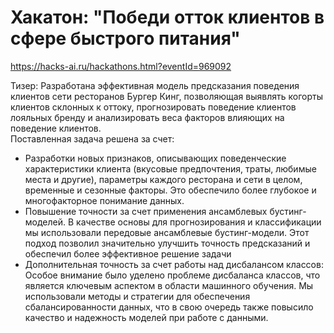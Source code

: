 # Хакатон: "Победи отток клиентов в сфере быстрого питания"
https://hacks-ai.ru/hackathons.html?eventId=969092

Тизер:
Разработана эффективная модель предсказания поведения клиентов сети ресторанов Бургер Кинг, позволяющая выявлять когорты клиентов склонных к оттоку, прогнозировать поведение клиентов лояльных бренду и анализировать веса факторов влияющих на поведение клиентов.  
Поставленная задача решена за счет:  
- Разработки новых признаков, описывающих поведенческие характеристики клиента (вкусовые предпочтения, траты, любимые места и другие), параметры каждого ресторана и сети в целом, временные и сезонные факторы. Это обеспечило более глубокое и многофакторное понимание данных.
- Повышение точности за счет применения ансамблевых бустинг-моделей. В качестве основы для прогнозирования и классификации мы использовали передовые ансамблевые бустинг-модели. Этот подход позволил значительно улучшить точность предсказаний и обеспечил более эффективное решение задачи  
- Дополнительная точность за счет работы над дисбалансом классов: Особое внимание было уделено проблеме дисбаланса классов, что является ключевым аспектом в области машинного обучения. Мы использовали методы и стратегии для обеспечения сбалансированности данных, что в свою очередь также повысило качество и надежность моделей при работе с данными.  
